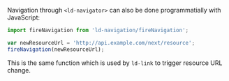 Navigation through `<ld-navigator>` can also be done programmatially with JavaScript:

``` javascript
import fireNavigation from 'ld-navigation/fireNavigation';

var newResourceUrl = 'http://api.example.com/next/resource';
fireNavigation(newResourceUrl);
```

This is the same function which is used by `ld-link` to trigger resource URL change.
